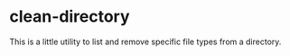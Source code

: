 # clean-directory
This is a little utility to list and remove specific file types from a directory.

